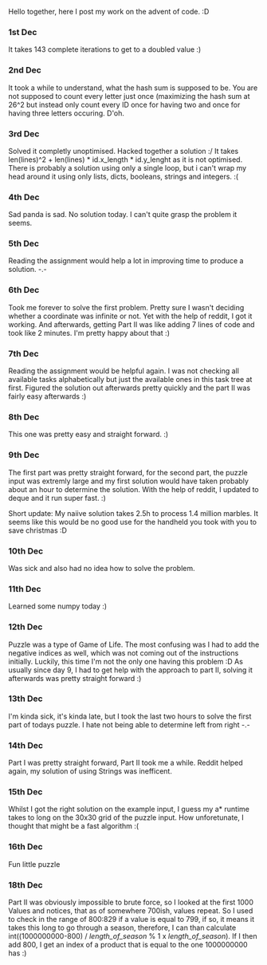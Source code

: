 Hello together, here I post my work on the advent of code. :D

### 1st Dec ###
It takes 143 complete iterations to get to a doubled value :)

### 2nd Dec ###
It took a while to understand, what the hash sum is supposed to be. You are not supposed to count every letter just once (maximizing the hash sum at 26^2 but instead only count every ID once for having two and once for having three letters occuring. D'oh.

### 3rd Dec ###
Solved it completly unoptimised. Hacked together a solution :/ It takes len(lines)^2 + len(lines) * id.x_length * id.y_lenght as it is not optimised. There is probably a solution using only a single loop, but i can't wrap my head around it using only lists, dicts, booleans, strings and integers. :(

### 4th Dec ###
Sad panda is sad. No solution today. I can't quite grasp the problem it seems.

### 5th Dec ###
Reading the assignment would help a lot in improving time to produce a solution. -.-

### 6th Dec ###
Took me forever to solve the first problem. Pretty sure I wasn't deciding whether a coordinate was infinite or not. Yet with the help of reddit, I got it working. And afterwards, getting Part II was like adding 7 lines of code and took like 2 minutes. I'm pretty happy about that :)

### 7th Dec ###
Reading the assignment would be helpful again. I was not checking all available tasks alphabetically but just the available ones in this task tree at first. Figured the solution out afterwards pretty quickly and the part II was fairly easy afterwards :)

### 8th Dec ###
This one was pretty easy and straight forward. :)

### 9th Dec ###
The first part was pretty straight forward, for the second part, the puzzle input was extremly large and my first solution would have taken probably about an hour to determine the solution. With the help of reddit, I updated to deque and it run super fast. :)

Short update: My naiive solution takes 2.5h to process 1.4 million marbles. It seems like this would be no good use for the handheld you took with you to save christmas :D

### 10th Dec ###
Was sick and also had no idea how to solve the problem.

### 11th Dec ###
Learned some numpy today :)

### 12th Dec ###
Puzzle was a type of Game of Life. The most confusing was I had to add the negative indices as well, which was not coming out of the instructions initially. Luckily, this time I'm not the only one having this problem :D
As usually since day 9, I had to get help with the approach to part II, solving it afterwards was pretty straight forward :)

### 13th Dec ###
I'm kinda sick, it's kinda late, but I took the last two hours to solve the first part of todays puzzle. I hate not being able to determine left from right -.-

### 14th Dec ###
Part I was pretty straight forward, Part II took me a while. Reddit helped again, my solution of using Strings was inefficent.

### 15th Dec ###
Whilst I got the right solution on the example input, I guess my a* runtime takes to long on the 30x30 grid of the puzzle input. How unforetunate, I thought that might be a fast algorithm :(

### 16th Dec ###
Fun little puzzle

### 18th Dec ###
Part II was obviously impossible to brute force, so I looked at the first 1000 Values and notices, that as of somewhere 700ish, values repeat. So I used to check in the range of 800:829 if a value is equal to 799, if so, it means it takes this long to go through a season, therefore, I can than calculate int((1000000000-800) / *length_of_season* % 1 x *length_of_season*). If I then add 800, I get an index of a product that is equal to the one 1000000000 has :)
